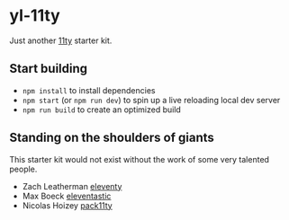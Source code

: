# yl-11ty

Just another [11ty](https://www.11ty.dev) starter kit.

## Start building

-   `npm install` to install dependencies
-   `npm start` (or `npm run dev`) to spin up a live reloading local dev server
-   `npm run build` to create an optimized build

## Standing on the shoulders of giants

This starter kit would not exist without the work of some very talented people.

-   Zach Leatherman [eleventy](https://www.11ty.dev)
-   Max Boeck [eleventastic](https://github.com/maxboeck/eleventastic/)
-   Nicolas Hoizey [pack11ty](https://github.com/nhoizey/pack11ty)

